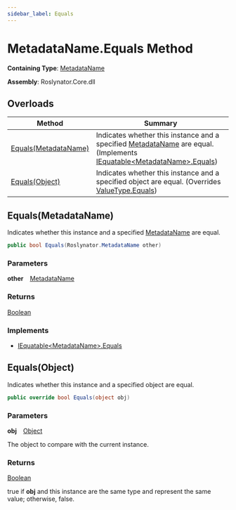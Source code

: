 ```yaml
---
sidebar_label: Equals
---
```


# MetadataName\.Equals Method

**Containing Type**: [MetadataName](../index.md)

**Assembly**: Roslynator\.Core\.dll

## Overloads

| Method | Summary |
| ------ | ------- |
| [Equals(MetadataName)](#Roslynator_MetadataName_Equals_Roslynator_MetadataName_) | Indicates whether this instance and a specified [MetadataName](../index.md) are equal\. \(Implements [IEquatable&lt;MetadataName&gt;.Equals](https://docs.microsoft.com/en-us/dotnet/api/system.iequatable-1.equals)\) |
| [Equals(Object)](#Roslynator_MetadataName_Equals_System_Object_) | Indicates whether this instance and a specified object are equal\. \(Overrides [ValueType.Equals](https://docs.microsoft.com/en-us/dotnet/api/system.valuetype.equals)\) |

## Equals\(MetadataName\) <a id="Roslynator_MetadataName_Equals_Roslynator_MetadataName_"></a>

  
Indicates whether this instance and a specified [MetadataName](../index.md) are equal\.

```csharp
public bool Equals(Roslynator.MetadataName other)
```

### Parameters

**other** &ensp; [MetadataName](../index.md)

### Returns

[Boolean](https://docs.microsoft.com/en-us/dotnet/api/system.boolean)

### Implements

* [IEquatable&lt;MetadataName&gt;.Equals](https://docs.microsoft.com/en-us/dotnet/api/system.iequatable-1.equals)

## Equals\(Object\) <a id="Roslynator_MetadataName_Equals_System_Object_"></a>

  
Indicates whether this instance and a specified object are equal\.

```csharp
public override bool Equals(object obj)
```

### Parameters

**obj** &ensp; [Object](https://docs.microsoft.com/en-us/dotnet/api/system.object)

The object to compare with the current instance\.

### Returns

[Boolean](https://docs.microsoft.com/en-us/dotnet/api/system.boolean)

true if **obj** and this instance are the same type and represent the same value; otherwise, false\. 